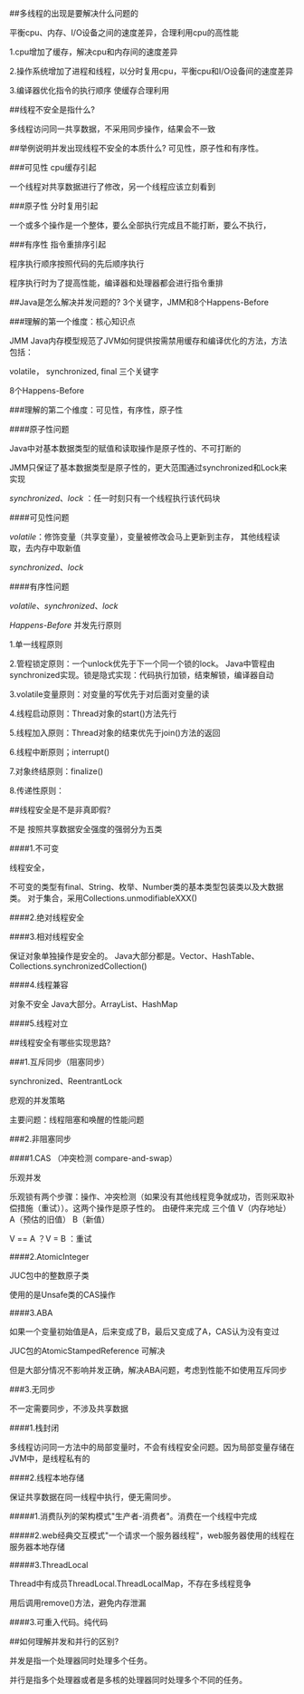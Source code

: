 ##多线程的出现是要解决什么问题的

平衡cpu、内存、I/O设备之间的速度差异，合理利用cpu的高性能

1.cpu增加了缓存，解决cpu和内存间的速度差异

2.操作系统增加了进程和线程，以分时复用cpu，平衡cpu和I/O设备间的速度差异

3.编译器优化指令的执行顺序 使缓存合理利用 

##线程不安全是指什么? 

多线程访问同一共享数据，不采用同步操作，结果会不一致

##举例说明并发出现线程不安全的本质什么? 可见性，原子性和有序性。

###可见性 cpu缓存引起

一个线程对共享数据进行了修改，另一个线程应该立刻看到


###原子性 分时复用引起

一个或多个操作是一个整体，要么全部执行完成且不能打断，要么不执行， 

###有序性 指令重排序引起

程序执行顺序按照代码的先后顺序执行 

程序执行时为了提高性能，编译器和处理器都会进行指令重排


##Java是怎么解决并发问题的? 3个关键字，JMM和8个Happens-Before

###理解的第一个维度：核心知识点

JMM Java内存模型规范了JVM如何提供按需禁用缓存和编译优化的方法，方法包括：

volatile， synchronized, final 三个关键字

8个Happens-Before

###理解的第二个维度：可见性，有序性，原子性

####原子性问题

Java中对基本数据类型的赋值和读取操作是原子性的、不可打断的

JMM只保证了基本数据类型是原子性的，更大范围通过synchronized和Lock来实现

_synchronized_、_lock_ ：任一时刻只有一个线程执行该代码块  


####可见性问题

_volatile_：修饰变量（共享变量），变量被修改会马上更新到主存，
          其他线程读取，去内存中取新值
          
_synchronized_、_lock_

####有序性问题

_volatile_、_synchronized_、_lock_

_Happens-Before_ 并发先行原则

1.单一线程原则

2.管程锁定原则：一个unlock优先于下一个同一个锁的lock。
Java中管程由synchronized实现。锁是隐式实现：代码执行加锁，结束解锁，编译器自动
  
3.volatile变量原则：对变量的写优先于对后面对变量的读

4.线程启动原则：Thread对象的start()方法先行

5.线程加入原则：Thread对象的结束优先于join()方法的返回

6.线程中断原则；interrupt()

7.对象终结原则：finalize()

8.传递性原则：      

##线程安全是不是非真即假? 

不是 按照共享数据安全强度的强弱分为五类

####1.不可变

线程安全，

不可变的类型有final、String、枚举、Number类的基本类型包装类以及大数据类。
对于集合，采用Collections.unmodifiableXXX()

####2.绝对线程安全

####3.相对线程安全

保证对象单独操作是安全的。
Java大部分都是。Vector、HashTable、Collections.synchronizedCollection()

####4.线程兼容

对象不安全
Java大部分。ArrayList、HashMap

####5.线程对立


##线程安全有哪些实现思路?

###1.互斥同步（阻塞同步）

synchronized、ReentrantLock

悲观的并发策略

主要问题：线程阻塞和唤醒的性能问题

###2.非阻塞同步

####1.CAS （冲突检测 compare-and-swap）

乐观并发

乐观锁有两个步骤：操作、冲突检测（如果没有其他线程竞争就成功，否则采取补偿措施（重试））。这两个操作是原子性的。
由硬件来完成 三个值 V（内存地址） A（预估的旧值） B（新值）

V == A ？V = B ：重试

####2.AtomicInteger

JUC包中的整数原子类

使用的是Unsafe类的CAS操作

####3.ABA

如果一个变量初始值是A，后来变成了B，最后又变成了A，CAS认为没有变过

JUC包的AtomicStampedReference 可解决

但是大部分情况不影响并发正确，解决ABA问题，考虑到性能不如使用互斥同步

###3.无同步

不一定需要同步，不涉及共享数据

####1.栈封闭

多线程访问同一方法中的局部变量时，不会有线程安全问题。因为局部变量存储在JVM中，是线程私有的

####2.线程本地存储

保证共享数据在同一线程中执行，便无需同步。

#####1.消费队列的架构模式"生产者-消费者"。消费在一个线程中完成

#####2.web经典交互模式"一个请求一个服务器线程"，web服务器使用的线程在服务器本地存储

#####3.ThreadLocal

Thread中有成员ThreadLocal.ThreadLocalMap，不存在多线程竞争

用后调用remove()方法，避免内存泄漏

####3.可重入代码。纯代码

##如何理解并发和并行的区别?

并发是指一个处理器同时处理多个任务。

并行是指多个处理器或者是多核的处理器同时处理多个不同的任务。
